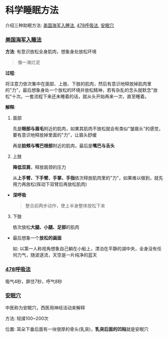 # 科学睡眠方法

介绍三种助眠方法: [美国海军入睡法](https://www.bilibili.com/video/BV1Gb411H7ub/?spm_id_from=333.999.0.0&vd_source=ec398deb457db1c9e98cbcb85ef30460), [478呼吸法](https://www.bilibili.com/video/BV1B64y1x7Me/?spm_id_from=333.999.0.0&vd_source=ec398deb457db1c9e98cbcb85ef30460), [安眠穴](https://www.bilibili.com/video/BV1no4y147ta/?spm_id_from=333.999.0.0)

### [美国海军入睡法](https://www.bilibili.com/video/BV1Gb411H7ub/?spm_id_from=333.999.0.0&vd_source=ec398deb457db1c9e98cbcb85ef30460)

**方法**: 有意识放松全身肌肉，想象身处放松环境

> 像一滩烂泥

**过程**: 

将注意力依次集中在面部、上肢、下肢的肌肉，然后有意识地释放掉肌肉里的"力"，最后想象身处一个放松的环境并放松精神，若有杂乱的念头就默念"放松"十次。一套流程下来还未睡着的话，就从头开始再来一次，直至睡着。

**解释**:

1. 面部

   先是**眼部与眉毛**附近的肌肉，如果其肌肉不放松就会有类似"皱眉头"的感觉，要有意识地释放掉里面的"力"，让眉头舒缓

   再是**脸颊与嘴巴根部**附近的肌肉，最后是**嘴巴与舌头**

2. 上肢

   **降低双肩**，释放肩颈的压力

   从**上手臂、下手臂、手掌、手指**依次释放肌肉里的"力"，如果难以做到，就先用力再放松(挥动下双臂后再放松肌肉)

* **深呼吸**

  > 整合前两步动作，使上半身整体放松下来

3. 下肢

   依次放松**大腿、小腿、足部**的肌肉

* 最后想象一个**放松的画面**

  如: 以第一人称视角想象自己躺在小船上，漂泊在平静的湖中央，全身没有任何力气，随波逐流，天空是一片纯净的蓝天

### [478呼吸法](https://www.bilibili.com/video/BV1B64y1x7Me/?spm_id_from=333.999.0.0&vd_source=ec398deb457db1c9e98cbcb85ef30460)

吸气4秒，屏住7秒，呼气8秒

### [安眠穴](https://www.bilibili.com/video/BV1no4y147ta/?spm_id_from=333.999.0.0)

中医称为安眠穴，西医用神经活动来解释

方法: 轻揉100~200次

位置: 耳朵下垂后面有一块很厚的骨头(乳突)，**乳突后面的凹陷**就是安眠穴

